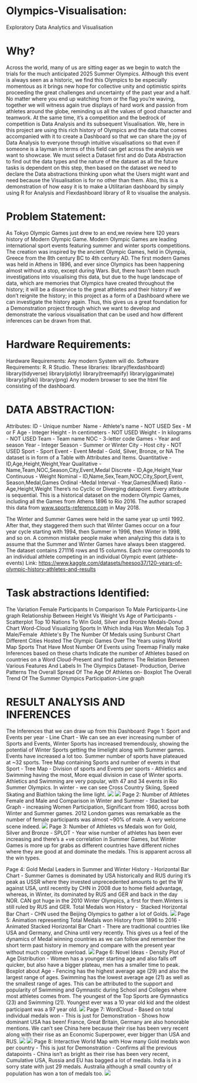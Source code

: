 # Olympics-Visualisation:
Exploratory Data Analytics and Visualisation

# Why?
Across the world, many of us are sitting eager as we begin to watch the trials for the much anticipated 2025 Summer Olympics. Although this event is always seen as a historic, we find this Olympics to be especially momentous as it brings new hope for collective unity and optimistic spirits proceeding the great challenges and uncertainty of the past year and a half. No matter where you end up watching from or the flag you’re waving, together we will witness again true displays of hard work and passion from athletes around the globe, reminding us all the values of good character and teamwork. At the same time, it’s a competition and the bedrock of competition is Data Analysis and its subsequent Visualisation. We, here in this project are using this rich history of Olympics and the data that comes accompanied with it to create a Dashboard so that we can share the joy of Data Analysis to everyone through intuitive visualisations so that even if someone is a layman in terms of this field can get across the analysis we want to showcase. We must select a Dataset first and do Data Abstraction to find out the data types and the nature of the dataset as all the future tasks is dependent on this step, then based on the dataset we need to declare the Data abstractions thinking upon what the Users might want and need because the Visualisation is for no other than them. Also, this is a demonstration of how easy it is to make a Utilitarian dashboard by simply using R for Analysis and Flexdashboard library of R to visualise the analysis.

# Problem Statement:
As Tokyo Olympic Games just drew to an end,we review here 120 years history of Modern Olympic Game. Modern Olympic Games are leading international sport events featuring summer and winter sports competitions. The creation was inspired by the ancient Olympic Games, held in Olympia, Greece from the 8th century BC to 4th century AD. The first modern Games was held in Athens in 1896, and ever since Olympics has been happening almost without a stop, except during Wars. But, there hasn’t been much investigations into visualising this data, but due to the huge landscape of data, which are memories that Olympics have created throughout the history; it will be a disservice to the great athletes and their history if we don’t reignite the history; in this project as a form of a Dashboard where we can investigate the history again. Thus, this gives us a great foundation for a Demonstration project through which we want to develop and demonstrate the various visualisation that can be used and how different inferences can be drawn from that.

# Hardware Requirements:
Hardware Requirements:
Any modern System will do.
Software Requirements:
R.
R Studio.
These libraries:
library(flexdashboard)
library(tidyverse)
library(plotly)
library(treemapify)
library(gganimate)
library(gifski)
library(png)
Any modern browser to see the html file consisting of the dashboard.

# DATA ABSTRACTION:
Attributes:
ID - Unique number 
Name - Athlete's name - NOT USED
Sex - M or F
Age - Integer
Height - In centimeters - NOT USED
Weight - In kilograms - NOT USED
Team - Team name
NOC - 3-letter code
Games - Year and season
Year - Integer
Season - Summer or Winter
City - Host city - NOT USED
Sport - Sport
Event - Event
Medal - Gold, Silver, Bronze, or NA
The dataset is in form of a Table with Attributes and Items.
Quantitative - ID,Age,Height,Weight,Year
Qualitative - Name,Team,NOC,Season,City,Event,Medal
Discrete - ID,Age,Height,Year
Continuous - Weight
Nominal - ID,Name,Sex,Team,NOC,City,Sport,Event, Season,Medal,Games
Ordinal -Medal
Interval - Year,Games(Mixed)
Ratio -Age,Height,Weight
There’s no Cyclic or Diverging datapoint. Every attribute is sequential.
This is a historical dataset on the modern Olympic Games, including all the Games from Athens 1896 to Rio 2016. The author scraped this data from www.sports-reference.com in May 2018. 

The Winter and Summer Games were held in the same year up until 1992. After that, they staggered them such that Winter Games occur on a four year cycle starting with 1994, then Summer in 1996, then Winter in 1998, and so on. A common mistake people make when analyzing this data is to assume that the Summer and Winter Games have always been staggered.
The dataset contains 271116 rows and 15 columns. Each row corresponds to an individual athlete competing in an individual Olympic event (athlete-events)
Link: https://www.kaggle.com/datasets/heesoo37/120-years-of-olympic-history-athletes-and-results

# Task abstractions Identified:
The Variation Female Participants In Comparison To Male Participants-Line graph
Relationship Between Height Vs Weight Vs Age of Participants -Scatterplot
Top 10 Nations To Win Gold, Silver and Bronze Medals-Donut Chart
Word-Cloud Visualizing Sports In Which India Has Won Medals
Top 3 Male/Female  Athlete's By The Number Of Medals using Sunburst Chart
Different Cities Hosted The Olympic Games Over The Years using World Map
Sports That Have Most Number Of Events using Treemap
Finally make Inferences based on these charts
Indicate the number of Athletes based on countries on a Word Cloud-Present and find patterns
The Relation Between Various Features And Labels In The Olympics Dataset- Production, Derive Patterns
The Overall Spread Of The Age Of Athletes on- Boxplot
The Overall Trend Of The Summer Olympics Participation-Line graph

# RESULT ANALYSIS AND INFERENCES

The Inferences that we can draw up from this Dashboard:
Page 1:
Sport and Events per year - Line Chart - We can see an ever increasing number of Sports and Events, Winter Sports has increased tremendously, showing the potential of Winter Sports getting the limelight along with Summer games. Events have increased a lot too. Summer number of sports have plateaued at ~32 sports.
Tree Map containing Sports and number of events in that Sport - Tree Map - Division of sports and Events per sports - Athletics and Swimming having the most, More equal division in case of Winter sports. Athletics and Swimming are very popular, with 47 and 34 events in Rio Summer Olympics. In winter - we can see Cross Country Skiing, Speed Skating and Biathlon taking the lime light.
![](Picture1.png)
![](Picture2.png)
Page 2:
Number of Athletes Female and Male and Comparison in Winter and Summer - Stacked bar Graph - increasing Women Participation, Significant from 1960, across both Winter and Summer games. 2012 London games was remarkable as the number of female participants was almost ~90% of male. A very welcome scene indeed.
![](Picture3.png)
Page 3:
Number of Athletes vs Medals won for Gold, Silver and Bronze - SPLOT - Year wise number of athletes has been ever increasing and there’s a +ve correlation in Summer Games, but Winter Games is more up for grabs as different countries have different niches where they are good at and dominate the medals. This is apparent across all the win types.

Page 4:
Gold Medal Leaders in Summer and Winter History - Horizontal Bar Chart - Summer Games is dominated by USA historically and RUS during it’s peak as USSR where they invested unprecedented amounts to get the W against USA, until recently by CHN in 2008 due to home field advantage, whereas, in Winter, its dominated by RUS and GER and back in the day NOR. CAN got huge in the 2010 Winter Olympics, a first for them.Winters is still ruled by RUS and GER.
Total Medals won History -  Stacked Horizontal Bar Chart - CHN used the Beijing Olympics to gather a lot of Golds. 
![](Picture4.png)
Page 5:
Animation representing Total Medals won History from 1896 to 2016 - Animated Stacked Horizontal Bar Chart - There are traditional countries like USA and Germany, and China until very recently. This gives us a feel of the dynamics of Medal winning countries as we can follow and remember the short term past history in memory and compare with the present year without much cognitive overload.
![](Picture5.png)
Page 6:
Novel Ideas - Density Plot of Age Distribution - Women has a younger starting age and also falls off quicker, but also have a bigger plateau, men has a smaller time to peak.
Boxplot about Age - Fencing has the highest average age (29) and also the largest range of ages. Swimming has the lowest average age (21) as well as the smallest range of ages. This can be attributed to the support and popularity of Swimming and Gymnastic during School and Colleges where most athletes comes from. The youngest of the Top Sports are Gymnastics (23) and Swimming (21). Youngest ever was a 10 year old kid and the oldest participant was a 97 year old.
![](Picture6.png)
Page 7:
WordCloud - Based on total individual medals won -  This is just for Demonstration - Shows how dominant USA has been! France, Great Britain, Germany are also honorable mentions. We can’t see China here because their rise has been very recent along with their rise as an Economic Superpower, ever bigger than USA and RUS.
![](Picture7.png)
![](Picture8.png)
Page 8:
Interactive World Map with How many Gold medals won per country - This is just for Demonstration - Confirms all the previous datapoints - China isn’t as bright as their rise has been very recent, Cumulative USA, Russia and EU has bagged a lot of medals. India is in a sorry state with just 29 medals. Australia although a small country of population has won a ton of medals too.
![](Picture9.png)
